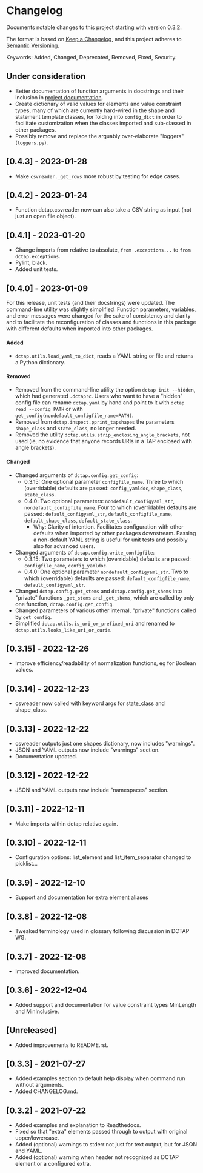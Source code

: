 # Changelog

Documents notable changes to this project starting with version 0.3.2.

The format is based on [Keep a Changelog](https://keepachangelog.com/en/1.0.0/), and this project adheres to [Semantic Versioning](https://semver.org/spec/v2.0.0.html).

Keywords: Added, Changed, Deprecated, Removed, Fixed, Security.

## Under consideration

- Better documentation of function arguments in docstrings and their inclusion in [project documentation](https://tapshex.readthedocs.io/en/latest/).
- Create dictionary of valid values for elements and value constraint types, many of which are currently hard-wired in the shape and statement template classes, for folding into `config_dict` in order to facilitate customization when the classes imported and sub-classed in other packages.
- Possibly remove and replace the arguably over-elaborate "loggers" (`loggers.py`).

## [0.4.3] - 2023-01-28

- Make `csvreader._get_rows` more robust by testing for edge cases.

## [0.4.2] - 2023-01-24

- Function dctap.csvreader now can also take a CSV string as input (not just an open file object).

## [0.4.1] - 2023-01-20

- Change imports from relative to absolute, `from .exceptions...` to `from dctap.exceptions`.
- Pylint, black.
- Added unit tests.

## [0.4.0] - 2023-01-09

For this release, unit tests (and their docstrings) were updated. The command-line utility was slightly simplified. Function parameters, variables, and error messages were changed for the sake of consistency and clarity and to facilitate the reconfiguration of classes and functions in this package with different defaults when imported into other packages.

#### Added

- `dctap.utils.load_yaml_to_dict`, reads a YAML string or file and returns a Python dictionary.

#### Removed

- Removed from the command-line utility the option `dctap init --hidden`, which had generated `.dctaprc`. Users who want to have a "hidden" config file can rename `dctap.yaml` by hand and point to it with `dctap read --config PATH` or with `get_config(nondefault_configfile_name=PATH)`.
- Removed from `dctap.inspect.pprint_tapshapes` the parameters `shape_class` and `state_class`, no longer needed.
- Removed the utility `dctap.utils.strip_enclosing_angle_brackets`, not used (ie, no evidence that anyone records URIs in a TAP enclosed with angle brackets).

#### Changed

- Changed arguments of `dctap.config.get_config`:
  - 0.3.15: One optional parameter `configfile_name`. Three to which (overridable) defaults are passed: `config_yamldoc`, `shape_class`, `state_class`.
  - 0.4.0: Two optional parameters: `nondefault_configyaml_str`, `nondefault_configfile_name`. Four to which (overridable) defaults are passed: `default_configyaml_str`, `default_configfile_name`, `default_shape_class`, `default_state_class`.
    - Why: Clarity of intention. Facilitates configuration with other defaults when imported by other packages downstream. Passing a non-default YAML string is useful for unit tests and possibly also for advanced users.
- Changed arguments of `dctap.config.write_configfile`:
  - 0.3.15: Two parameters to which (overridable) defaults are passed: `configfile_name`, `config_yamldoc`.
  - 0.4.0: One optional parameter `nondefault_configyaml_str`. Two to which (overridable) defaults are passed: `default_configfile_name`, `default_configyaml_str`.
- Changed `dctap.config.get_stems` and `dctap.config.get_shems` into "private" functions `_get_stems` and `_get_shems`, which are called by only one function, `dctap.config.get_config`.
- Changed parameters of various other internal, "private" functions called by `get_config`.
- Simplified `dctap.utils.is_uri_or_prefixed_uri` and renamed to `dctap.utils.looks_like_uri_or_curie`.

## [0.3.15] - 2022-12-26

- Improve efficiency/readability of normalization functions, eg for Boolean values.

## [0.3.14] - 2022-12-23

- csvreader now called with keyword args for state_class and shape_class.

## [0.3.13] - 2022-12-22

- csvreader outputs just one shapes dictionary, now includes "warnings".
- JSON and YAML outputs now include "warnings" section.
- Documentation updated.

## [0.3.12] - 2022-12-22

- JSON and YAML outputs now include "namespaces" section.

## [0.3.11] - 2022-12-11

- Make imports within dctap relative again.

## [0.3.10] - 2022-12-11

- Configuration options: list_element and list_item_separator changed to picklist...

## [0.3.9] - 2022-12-10

- Support and documentation for extra element aliases

## [0.3.8] - 2022-12-08

- Tweaked terminology used in glossary following discussion in DCTAP WG.

## [0.3.7] - 2022-12-08

- Improved documentation.

## [0.3.6] - 2022-12-04

- Added support and documentation for value constraint types MinLength and MinInclusive.

## [Unreleased]

- Added improvements to README.rst.

## [0.3.3] - 2021-07-27

- Added examples section to default help display when command run without arguments.
- Added CHANGELOG.md.

## [0.3.2] - 2021-07-22

- Added examples and explanation to Readthedocs.
- Fixed so that "extra" elements passed through to output with original upper/lowercase.
- Added (optional) warnings to stderr not just for text output, but for JSON and YAML.
- Added (optional) warning when header not recognized as DCTAP element or a configured extra.

